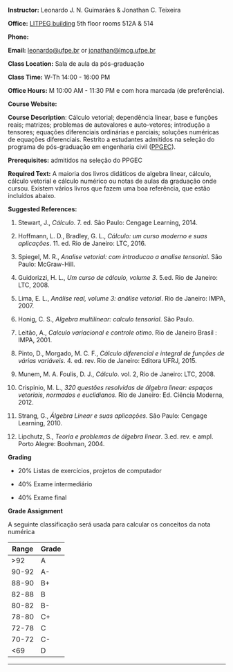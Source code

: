 <!--
.. title: PEC 1054 - Métodos Matemáticos
.. slug: pec-1054-syllabus
.. date: 2019-07-02 13:00:00 UTC-03:00
.. template: 
.. description: PEC 1054 - Métodos matemáticos syllabus page
-->

**Instructor:** Leonardo J. N. Guimarães & Jonathan C. Teixeira 

**Office:** [LITPEG building](https://www.ufpe.br/litpeg) 5th floor rooms 512A & 514 

**Phone:** 

**Email:** [leonardo@ufpe.br](mailto:leonardo@ufpe.br) or [jonathan@lmcg.ufpe.br](mailto:jonathan@lmcg.ufpe.br) 

**Class Location:** Sala de aula da pós-graduação 

**Class Time:** W-Th 14:00 - 16:00 PM 

**Office Hours:** M 10:00 AM - 11:30 PM e com hora marcada (de preferência). 

**Course Website:** 

**Course Description**: Cálculo vetorial; dependência linear, base e funções reais; matrizes; problemas de autovalores e auto-vetores; introdução a tensores; equações diferenciais ordinárias e parciais; soluções numéricas de equações diferenciais. Restrito a estudantes admitidos na seleção do programa de pós-graduação em engenharia civil ([PPGEC](https://www.ufpe.br/poscivil)).

**Prerequisites:** admitidos na seleção do PPGEC

**Required Text:** A maioria dos livros didáticos de algebra linear, cálculo, cálculo vetorial e cálculo numérico ou notas de aulas da graduação onde cursou. Existem vários livros que fazem uma boa referência, que estão incluídos abaixo.

**Suggested References:**

1. Stewart, J., *Cálculo*. 7. ed. São Paulo: Cengage Learning, 2014.

1. Hoffmann, L. D., Bradley, G. L., *Cálculo: um curso moderno e suas aplicações*. 11. ed. Rio de Janeiro: LTC, 2016.

1. Spiegel, M. R., *Analise vetorial: com introducao a analise tensorial*. São Paulo: McGraw-Hill.

1. Guidorizzi, H. L., *Um curso de cálculo, volume 3*. 5.ed. Rio de Janeiro: LTC, 2008.

1. Lima, E. L., *Análise real, volume 3: análise vetorial*. Rio de Janeiro: IMPA, 2007.

1. Honig, C. S., *Algebra multilinear: calculo tensorial*. São Paulo.

1. Leitão, A., *Calculo variacional e controle otimo*. Rio de Janeiro Brasil : IMPA, 2001.

1. Pinto, D., Morgado, M. C. F., *Cálculo diferencial e integral de funções de várias variáveis*. 4. ed. rev. Rio de Janeiro: Editora UFRJ, 2015.

1. Munem, M. A. Foulis, D. J., *Cálculo*. vol. 2, Rio de Janeiro: LTC, 2008.

1. Crispinio, M. L., *320 questões resolvidas de álgebra linear: espaços vetoriais, normados e euclidianos*. Rio de Janeiro: Ed. Ciência Moderna, 2012.

1. Strang, G., *Álgebra Linear e suas aplicações*. São Paulo: Cengage Learning, 2010.

1. Lipchutz, S., *Teoria e problemas de álgebra linear*. 3.ed. rev. e ampl. Porto Alegre: Boohman, 2004.


**Grading**

 * 20% Listas de exercícios, projetos de computador

 * 40% Exame intermediário

 * 40% Exame final


**Grade Assignment**

A seguinte classificação será usada para calcular os conceitos da nota numérica

|Range|Grade|
|-|-|
|>92| A  |
|90-92| A-  |
|88-90| B+  |
|82-88| B  |
|80-82| B-  |
|78-80| C+  |
|72-78| C  |
|70-72| C-  |
|<69| D  |

----------

<!--
## [Course materials]()

This page provides a listing, in reverse chronological order, of course materials that are associated to each scheduled lecture period. This may include PDFs of the final lecture notes, links to recorded lectures, and any other reference material.

-->
